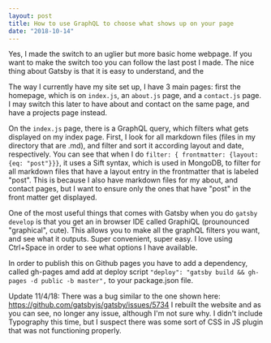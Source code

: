 ```yaml
---
layout: post
title: How to use GraphQL to choose what shows up on your page
date: "2018-10-14"
---
```


Yes, I made the switch to an uglier but more basic home webpage. If you want to make the switch too you can follow the last post I made. The nice thing about Gatsby is that it is easy to understand, and the 

The way I currently have my site set up, I have 3 main pages: first the homepage, which is on `index.js`, an `about.js` page, and a `contact.js` page. I may switch this later to have about and contact on the same page, and have a projects page instead.

On the `index.js` page, there is a GraphQL query, which filters what gets displayed on my index page. First, I look for all markdown files (files in my directory that are .md), and filter and sort it according layout and date, respectively. You can see that when I do `filter: { frontmatter: {layout: {eq: "post"}}}`, it uses a Sift syntax, which is used in MongoDB, to filter for all markdown files that have a layout entry in the frontmatter that is labeled "post". This is because I also have markdown files for my about, and contact pages, but I want to ensure only the ones that have "post" in the front matter get displayed. 

One of the most useful things that comes with Gatsby when you do `gatsby develop` is that you get an in browser IDE called GraphiQL (prounounced "graphical", cute). This allows you to make all the graphQL filters you want, and see what it outputs. Super convenient, super easy. I love using Ctrl+Space in order to see what options I have available.

In order to publish this on Github pages you have to add a dependency, called gh-pages amd add at deploy script `"deploy": "gatsby build && gh-pages -d public -b master",` to your package.json file.

Update 11/4/18:
There was a bug similar to the one shown here: https://github.com/gatsbyjs/gatsby/issues/5734
I rebuilt the website and as you can see, no longer any issue, although I'm not sure why. I didn't include Typography this time, but I suspect there was some sort of CSS in JS plugin that was not functioning properly.